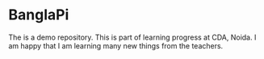 # BanglaPi
The is a demo repository. 
This is part of learning progress at CDA, Noida. 
I am happy that I am learning many new things from the teachers. 
